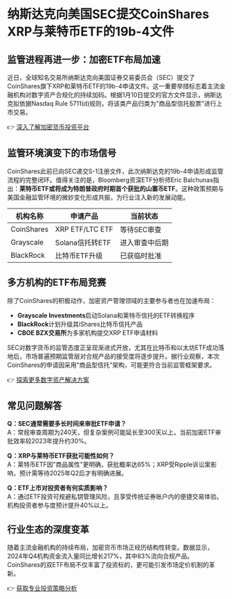 # 纳斯达克向美国SEC提交CoinShares XRP与莱特币ETF的19b-4文件

## 监管进程再进一步：加密ETF布局加速

近日，全球知名交易所纳斯达克向美国证券交易委员会（SEC）提交了CoinShares旗下XRP和莱特币ETF的19b-4申请文件。这一重要举措标志着主流金融机构对数字资产合规化的持续加码。根据1月10日提交的官方文件显示，纳斯达克拟依据Nasdaq Rule 5711(d)规则，将该类产品归类为"商品型信托股票"进行上市交易。

👉 [深入了解加密货币投资平台](https://bit.ly/okx_welcome)

## 监管环境演变下的市场信号

CoinShares此前已向SEC递交S-1注册文件，此次纳斯达克的19b-4申请形成监管流程的完整闭环。值得关注的是，Bloomberg资深ETF分析师Eric Balchunas指出：**莱特币ETF或将成为特朗普政府时期首个获批的山寨币ETF**。这种政策预期与美国金融监管环境的微妙变化形成共振，为行业注入新的发展动能。

| 机构名称 | 申请产品 | 当前状态 |
|---------|---------|---------|
| CoinShares | XRP ETF/LTC ETF | 等待SEC审查 |
| Grayscale | Solana信托转ETF | 进入审查中后期 |
| BlackRock | 比特币ETF升级 | 已获临时批准 |

## 多方机构的ETF布局竞赛

除了CoinShares的积极动作，加密资产管理领域的主要参与者也在加速布局：
- **Grayscale Investments**启动Solana和莱特币信托的ETF转换程序
- **BlackRock**计划升级其iShares比特币信托产品
- **CBOE BZX交易所**为多家机构提交XRP ETF申请材料

SEC对数字货币的监管态度正呈现渐进式开放，尤其在比特币和以太坊ETF成功落地后，市场普遍预期监管层对合规产品的接受度将逐步提升。据行业观察，本次CoinShares的申请因采用"商品型信托"架构，可能更符合当前监管框架要求。

👉 [探索更多数字资产解决方案](https://bit.ly/okx_welcome)

## 常见问题解答

**Q：SEC通常需要多长时间来审批ETF申请？**  
A：常规审查周期为240天，但复杂案例可能延长至300天以上。当前加密ETF审批效率较2023年提升约30%。

**Q：XRP与莱特币ETF获批可能性如何？**  
A：莱特币ETF因"商品属性"更明确，获批概率达65%；XRP受Ripple诉讼案影响，预计需等待2025年Q2后才有明确进展。

**Q：ETF上市对投资者有何实质影响？**  
A：通过ETF投资可规避私钥管理风险，且享受传统证券账户内的便捷交易体验。机构投资者参与度预计提升40%以上。

## 行业生态的深度变革

随着主流金融机构的持续布局，加密货币市场正经历结构性转变。数据显示，2024年Q4机构资金流入量同比增长217%，其中83%流向合规产品。CoinShares的双ETF布局不仅丰富了投资标的，更可能引发市场定价机制的革新。

👉 [获取专业投资策略分析](https://bit.ly/okx_welcome)
